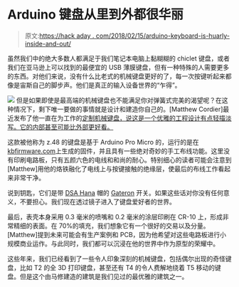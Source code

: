 # Arduino 键盘从里到外都很华丽

> 原文:[https://hack aday . com/2018/02/15/arduino-keyboard-is-huarly-inside-and-out/](https://hackaday.com/2018/02/15/arduino-keyboard-is-gorgeous-inside-and-out/)

虽然我们中的绝大多数人都满足于我们笔记本电脑上黏糊糊的 chiclet 键盘，或者我们在亚马逊上可以找到的最便宜的 USB 薄膜键盘，但有一种特殊的人需要更多的东西。对他们来说，没有什么比老式的机械键盘更好的了，每一次按键听起来都像是宙斯自己的脚步声。他们是真正的输入设备世界的“乍得”。

[![](../Images/948362e13604e4f2c7bcce72f912c89e.png)](https://hackaday.com/wp-content/uploads/2018/02/ardukb_detail.jpg) 但是如果即使是最高端的机械键盘也不能满足你对弹簧式完美的渴望呢？在这种情况下，剩下唯一要做的事情就是设计和建造你自己的。[Matthew Cordier]最近发布了他一直在为工作的[定制机械键盘，说这是一个优雅的工程设计有点轻描淡写。它的内部甚至可能比外部更好看。](https://www.reddit.com/r/MechanicalKeyboards/comments/7x93y5/pictures_of_my_completed_handwired_build_working/)

这款被他称为 z.48 的键盘是基于 Arduino Pro Micro 的，运行的是在[kbfirmware.com](http://kbfirmware.com)上生成的固件，并且具有一些绝对奇妙的手工布线功能。这里没有印刷电路板，只有五颜六色的电线和和尚的耐心。特别细心的读者可能会注意到[Matthew]用他的烙铁融化了电线上与按键接触的绝缘层，使最后的布线工作看起来非常干净。

说到钥匙，它们是带 [DSA Hana](https://pimpmykeyboard.com/dsa-hana-keyset/) 帽的 [Gateron](http://www.switchtop.com/product/gateron-switches) 开关。如果这些话对你没有任何意义，不要担心。我们现在透过镜子进入了键盘爱好者的世界。

最后，表壳本身采用 0.3 毫米的喷嘴和 0.2 毫米的涂层印刷在 CR-10 上，形成非常精细的表面。在 70%的填充，我们想象它有一个很好的交易以及分量。[Matthew]提到未来可能会有生产案例和 PCB，因为他希望对这些电路板进行小规模商业运作。与此同时，我们都可以沉浸在他的世界中作为原型的荣耀中。

这些年来，我们已经看到了一些令人印象深刻的机械键盘，包括偶尔出现的奇怪键盘，比如 T2 的全 3D 打印键盘，甚至还有 T4 的令人费解地绕着 T5 移动的键盘。但是这个由马修建造的建筑是我们见过的最优雅的建筑之一。